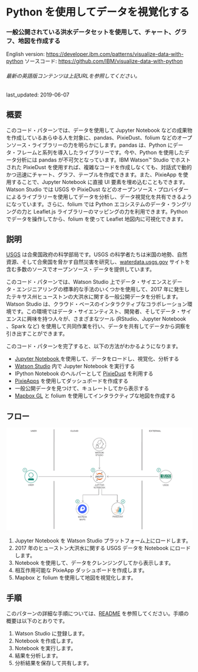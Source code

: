 # Python を使用してデータを視覚化する

### 一般公開されている洪水データセットを使用して、チャート、グラフ、地図を作成する

English version: https://developer.ibm.com/patterns/visualize-data-with-python
ソースコード: https://github.com/IBM/visualize-data-with-python

###### 最新の英語版コンテンツは上記URLを参照してください。
last_updated: 2019-06-07

 ## 概要

このコード・パターンでは、データを使用して Jupyter Notebook などの成果物を作成しているあらゆる人を対象に、pandas、PixieDust、folium などのオープンソース・ライブラリーの力を明らかにします。pandas は、Python にデータ・フレームと系列を導入したライブラリーです。今や、Python を使用したデータ分析には pandas が不可欠となっています。IBM Watson&trade; Studio でホストされた PixieDust を使用すれば、複雑なコードを作成しなくても、対話式で動的かつ迅速にチャート、グラフ、テーブルを作成できます。また、PixieApp を使用することで、Jupyter Notebook に直接 UI 要素を埋め込むこともできます。Watson Studio では USGS や PixieDust などのオープンソース・プロバイダーによるライブラリーを使用してデータを分析し、データ視覚化を共有できるようになっています。さらに、folium では Python エコシステムのデータ・ラングリングの力と Leaflet.js ライブラリーのマッピングの力を利用できます。Python でデータを操作してから、folium を使って Leaflet 地図内に可視化できます。

## 説明

[USGS](https://www.usgs.gov/) は合衆国政府の科学部局です。USGS の科学者たちは米国の地勢、自然資源、そして合衆国を脅かす自然災害を研究し、[waterdata.usgs.gov](https://waterdata.usgs.gov/nwis/nwismap/?site_no=08075763&agency_cd=USGS) サイトを含む多数のソースでオープンソース・データを提供しています。

このコード・パターンでは、Watson Studio 上でデータ・サイエンスとデータ・エンジニアリングの標準的な手法のいくつかを使用して、2017 年に発生したテキサス州ヒューストンの大洪水に関する一般公開データを分析します。Watson Studio は、クラウド・ベースのインタラクティブなコラボレーション環境です。この環境ではデータ・サイエンティスト、開発者、そしてデータ・サイエンスに興味を持つ人々が、さまざまなツール (RStudio、Jupyter Notebook 、Spark など) を使用して共同作業を行い、データを共有してデータから洞察を引き出すことができます。

このコード・パターンを完了すると、以下の方法がわかるようになります。

* [Jupyter Notebook ](https://jupyter.org/)を使用して、データをロードし、視覚化、分析する
* [Watson Studio](https://www.ibm.com/jp-ja/cloud/watson-studio) 内で Jupyter Notebook を実行する
* IPython Notebook のヘルパーとして [PixieDust](https://github.com/pixiedust/pixiedust) を利用する
* [PixieApps](https://pixiedust.github.io/pixiedust/pixieapps.html) を使用してダッシュボードを作成する
* 一般公開データを見つけて、キュレートしてから表示する
* [Mapbox GL](https://docs.mapbox.com/mapbox-gl-js/api/) と folium を使用してインタラクティブな地図を作成する

## フロー

![Python を使用したデータ視覚化](./images/architecture.png)

1. Jupyter Notebook を Watson Studio プラットフォーム上にロードします。
1. 2017 年のヒューストン大洪水に関する USGS データを Notebook にロードします。
1. Notebook を使用して、データをクレンジングしてから表示します。
1. 相互作用可能な PixieApp ダッシュボードを作成します。
1. Mapbox と folium を使用して地図を視覚化します。

## 手順

このパターンの詳細な手順については、[README](https://github.com/IBM/visualize-data-with-python) を参照してください。手順の概要は以下のとおりです。

1. Watson Studio に登録します。
1. Notebook を作成します。
1. Notebook を実行します。
1. 結果を分析します。
1. 分析結果を保存して共有します。
